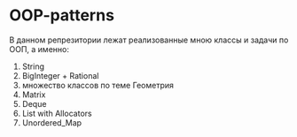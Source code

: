 # OOP-patterns

В данном репрезитории лежат реализованные мною классы и задачи по ООП, а именно:
1) String
2) BigInteger + Rational
3) множество классов по теме Геометрия
4) Matrix
5) Deque
6) List with Allocators
7) Unordered_Map
